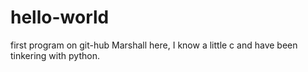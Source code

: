 hello-world
===========

first program on git-hub
Marshall here, I know a little c and have been tinkering with python. 
